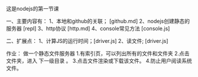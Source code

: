 
这是nodejs的第一节课

一、主要内容有：
1、本地和github的关联；    [github.md]
2、nodejs创建静态的服务器  [repl]
3、http协议  [http.md]
4、console常见方法   [console.js]


二、扩展点：
1、计算JS的运行时间；[driver.js]
2、读文件;  [driver.js]


作业：
做一个静态文件服务器
1.有索引页，可以列出所有的文件和文件夹
2.点击文件夹，进入 下一级目录 。
3.点击文件渲染或下载该文件。
4.防止用户阅读系统文件。


